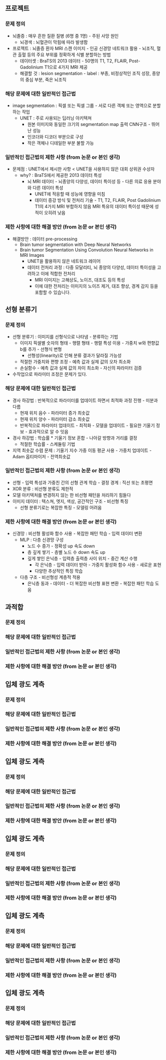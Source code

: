 ## 프로젝트
### 문제 정의
- 뇌졸증 : 매우 흔한 질환 질병 (6명 중 1명) - 주된 사망 원인
	- 뇌경색 : 뇌혈관이 막힘에 따라 발생함
- 프로젝트 : 뇌졸증 환자 MRI 스캔 이미지 - 인공 신경망 네트워크 활용 - 뇌조직, 혈관 출혈 등의 주요 부위를 정확하게 식별 분할하는 방법
	- 데이터셋 : BraTS의 2013 데이터 - 50명의 T1, T2, FLAIR, Post-Gadolinium T1으로 4가지 MRI 제공
	- 해결할 것 : lesion segmentation - label : 부종, 비정상적인 조직 성장, 종양의 중심 부분, 죽은 뇌조직
### 해당 문제에 대한 일반적인 접근법
- image segmentation : 픽셀 또는 픽셀 그룹 - 서로 다른 객체 또는 영역으로 분할하는 작업
	- UNET : 주로 사용되는 딥러닝 아키텍쳐
		- 원본 이미지와 동일한 크기의 segmentation map 출력 CNN구조 - 뛰어난 성능
		- 인코더와 디코더 부분으로 구성
		- 작은 객체나 디테일한 부분 불할 가능
### 일반적인 접근법의 제한 사항 (from 논문 or 본인 생각)
- 문제점 : UNET에서 제시한 사항 < UNET을 사용하지 않은 대회 상위권 수상자 
	- why? : BraTS에서 제공한 2013 데이터 특성
		- 뇌 MRI 데이터 - 뇌종양의 다양성, 데이터 특이성 등 - 다른 의료 응용 분야와 다른 데이터 특성
			- UNET에 적응할 때 성능에 영향을 미침
			- 데이터 증강 방식 및 전처리 기술 - T1, T2, FLAIR, Post Gadolinium T1의 4가지 MRI 부합하지 않음
		MRI 특유의 데이터 특이성 때문에 성적이 오히려 낮음
### 제한 사항에 대한 해결 방안 (from 논문 or 본인 생각)
- 해결방안 : 데이터 pre-processing
	- Brain tumor segmentation with Deep Neural Networks
	- Brain tumor Segmentation Using Convolution Neural Networks in MRI Images
		- UNET을 활용하지 않은 네트워크 레이어
		- 데이터 전처리 과정 : 다중 모달리티, 뇌 종양의 다양성, 데이터 특이성을 고려하고 이에 적합한 전처리
			- MRI 이미지는 고해상도, 노이즈, 대조도 등의 특성
			- 이에 대한 전처리는 이미지의 노이즈 제거, 대조 향상, 경계 감지 등을 포함할 수 있습니다.

## 선형 분류기
### 문제 정의
- 선형 분류기 : 이미지를 선형식으로 나타냄 -  분류하는 기법
	- 이미지 픽셀별 숫자의 형태 - 행렬 형태 - 행렬 특성 이용 - 가중치 w와 편향값 b를 추가 - 선형식 변형
		- 선형성(linearity)로 인해 분류 결과가 달라질 가능성
	- 적절한 가중치와 편향 조정 - 예측 값과 실제 값의 오차 최소화
	- 손실함수 - 예측 값과 실제 값의 차이 최소화 - 자신의 파라미터 검증
- 수작업으로 파라미터 조정은 문제가 있다.
### 해당 문제에 대한 일반적인 접근법
- 경사 하강법 : 반복적으로 파라미터를 업데이트 하면서 최적화 과정 진행 - 미분과 다름
	- 현재 위치 음수 - 파라미터 증가 최솟값
	- 현재 위치 양수 - 파라미터 감소 최솟값
	- 반복적으로 파라미터 업데이트 - 최적화 - 모델을 업데이트 - 필요한 기울기 정보 - 효과적으로 알 수 잇음
- 경사 하강법 : 학습률 * 기울기 정보 혼합 - 나아갈 방향과 거리를 결정
	- 적절한 학습률 - 스케듈링 기법
- 지역 최솟값 수렴 문제 : 기울기 지수 가중 이동 평균 사용 - 가중치 업데이트 - Adam 옵티마이저 - 전역최솟값
### 일반적인 접근법의 제한 사항 (from 논문 or 본인 생각)
-  선형 - 입력 특성과 가중친 간의 선형 관계 학습 - 결정 경계 : 직선 또는 초평면
-  XOR 분류 : 비선형 분류도 제한적
- 모델 아키텍처를 변경하지 않는 한 비선형 패턴을 처리하기 힘들다
- 이미지 데이터 : 텍스쳐, 엣지, 색상, 공간적인 구조 - 비선형 특징
	- 선형 분류기로는 복잡한 특징 - 모델링 어려움

### 제한 사항에 대한 해결 방안 (from 논문 or 본인 생각)
- 신경망 : 비선형 활성화 함수 사용 - 복잡한 패턴 학습 - 입력 데이터 변환
	- MLP : 다층 신경망 구성
		- 노드 수 증가 - 정확성 up 속도 down
		- 층 깊게 쌓기 - 층별 노드 수 down 속도 up
		- 깊게 쌓인 은닉층 - 입력층 출력층 사이 위치 - 중간 계산 수행
			- 각 은닉층 - 입력 데이터 받아 - 가중치 활성화 함수 사용 - 새로운 표현
			- 다양한 추상적인 특징 학습
	- 다층 구조 - 비선형성 계층적 적용
		- 은닉층 동과 - 데이터 - 더 복잡한 비선형 표현 변환 - 복잡한 패턴 학습 도움



## 과적합
### 문제 정의

### 해당 문제에 대한 일반적인 접근법

### 일반적인 접근법의 제한 사항 (from 논문 or 본인 생각)

### 제한 사항에 대한 해결 방안 (from 논문 or 본인 생각)
## 입체 광도 계측
### 문제 정의

### 해당 문제에 대한 일반적인 접근법

### 일반적인 접근법의 제한 사항 (from 논문 or 본인 생각)

### 제한 사항에 대한 해결 방안 (from 논문 or 본인 생각)
## 입체 광도 계측
### 문제 정의

### 해당 문제에 대한 일반적인 접근법

### 일반적인 접근법의 제한 사항 (from 논문 or 본인 생각)

### 제한 사항에 대한 해결 방안 (from 논문 or 본인 생각)
## 입체 광도 계측
### 문제 정의

### 해당 문제에 대한 일반적인 접근법

### 일반적인 접근법의 제한 사항 (from 논문 or 본인 생각)

### 제한 사항에 대한 해결 방안 (from 논문 or 본인 생각)
## 입체 광도 계측
### 문제 정의

### 해당 문제에 대한 일반적인 접근법

### 일반적인 접근법의 제한 사항 (from 논문 or 본인 생각)

### 제한 사항에 대한 해결 방안 (from 논문 or 본인 생각)
## 입체 광도 계측
### 문제 정의

### 해당 문제에 대한 일반적인 접근법

### 일반적인 접근법의 제한 사항 (from 논문 or 본인 생각)

### 제한 사항에 대한 해결 방안 (from 논문 or 본인 생각)
